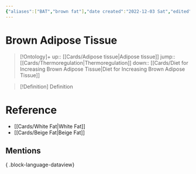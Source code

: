 ```yaml
---
{"aliases":["BAT","brown fat"],"date created":"2022-12-03 Sat","edited":"2023-04-06 Thu","dg-publish":true,"permalink":"/cards/brown-adipose-tissue/","dgPassFrontmatter":true}
---
```


# Brown Adipose Tissue

> [!Ontology]+
> up:: [[Cards/Adipose tissue\|Adipose tissue]]
> jump:: [[Cards/Thermoregulation\|Thermoregulation]]
> down:: [[Cards/Diet for Increasing Brown Adipose Tissue\|Diet for Increasing Brown Adipose Tissue]]

> [!Definition] Definition
> 

# Reference
- [[Cards/White Fat\|White Fat]]
- [[Cards/Beige Fat\|Beige Fat]]

## Mentions

{ .block-language-dataview}
